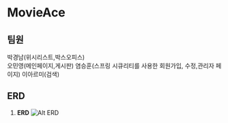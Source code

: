 # MovieAce

  팀원
  ----------------------
   박경남(위시리스트,박스오피스)  
   오민영(메인페이지,게시판)
   염승훈(스프링 시큐리티를 사용한 회원가입, 수정,관리자 페이지) 
   이아르미(검색)
   
   ERD 
  ----------------------
 1. <Strong>ERD</Strong>
  ![Alt ERD](https://user-images.githubusercontent.com/53854831/70408595-12b7cb00-1a8c-11ea-8d79-bf88903541bc.PNG)
   

